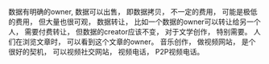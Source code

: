 
数据有明确的owner, 
数据可以出售， 即数据拷贝， 不一定的费用， 可能是极低的费用， 但大量也很可观， 
数据转让， 比如一个数据的owner可以转让给另一个人， 需要付费转让， 但数据的creator应该不变， 对于文学创作， 特别需要。 
人们在浏览文章时， 可以看到这个文章的owner。 
音乐创作， 
做视频网站， 是个很好的契机， 可以视频社交网站， 视频电话， P2P视频电话。 